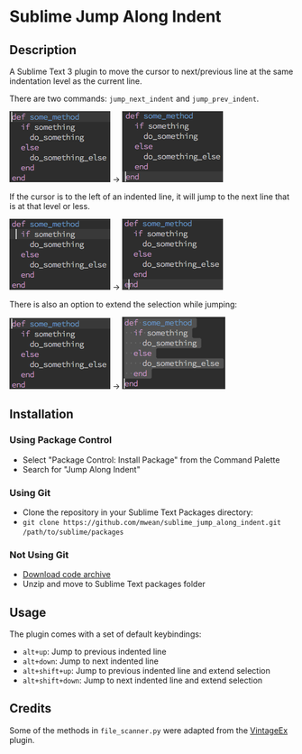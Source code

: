 # Sublime Jump Along Indent #

## Description ##

A Sublime Text 3 plugin to move the cursor to next/previous line at the same indentation level as the current line.

There are two commands: `jump_next_indent` and `jump_prev_indent`.

![Before jumping downward](/screenshots/pre_jump.png) → ![After jumping downward](/screenshots/post_jump.png)

If the cursor is to the left of an indented line, it will jump to the next line that is at that level or less.

![Before jumping downward](/screenshots/pre_jump_inset.png) → ![After jumping downward](/screenshots/post_jump_inset.png)

There is also an option to extend the selection while jumping:

![Before selecting downward](/screenshots/pre_jump.png) → ![After selecting downward](/screenshots/post_select.png)

## Installation ##

### Using Package Control ###
  - Select "Package Control: Install Package" from the Command Palette
  - Search for "Jump Along Indent"
 
### Using Git ###
  - Clone the repository in your Sublime Text Packages directory:
  - `git clone https://github.com/mwean/sublime_jump_along_indent.git /path/to/sublime/packages`

### Not Using Git ###
  - [Download code archive](https://github.com/mwean/sublime_jump_along_indent/archive/master.zip)
  - Unzip and move to Sublime Text packages folder

## Usage ##

The plugin comes with a set of default keybindings:
  
  - `alt+up`: Jump to previous indented line
  - `alt+down`: Jump to next indented line
  - `alt+shift+up`: Jump to previous indented line and extend selection
  - `alt+shift+down`: Jump to next indented line and extend selection

## Credits ##

Some of the methods in `file_scanner.py` were adapted from the [VintageEx](https://github.com/SublimeText/VintageEx) plugin.
